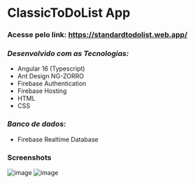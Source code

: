 # ClassicToDoList App

### Acesse pelo link: https://standardtodolist.web.app/

### *Desenvolvido com as Tecnologias:*
- Angular 16 (Typescript)
- Ant Design NG-ZORRO
- Firebase Authentication
- Firebase Hosting
- HTML
- CSS

### *Banco de dados:*
- Firebase Realtime Database


### Screenshots
![image](https://github.com/Bagestan/ClassicToDoList/assets/101228629/dfee1fff-cc3a-44e3-80bd-91da63c06818)
![image](https://github.com/Bagestan/ClassicToDoList/assets/101228629/1538084e-ad29-40b3-b66d-601d5a243558)
